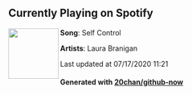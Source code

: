 ## Currently Playing on Spotify

[<img align="left" width="100" src="https://i.scdn.co/image/ab67616d00001e021310670cbb82f06474372cfd">](https://open.spotify.com/album/5cwUCXPFFfNsnk4qipc40D)

**Song**: Self Control

**Artists**: Laura Branigan

Last updated at 07/17/2020 11:21

#### Generated with [20chan/github-now](https://github.com/20chan/github-now)